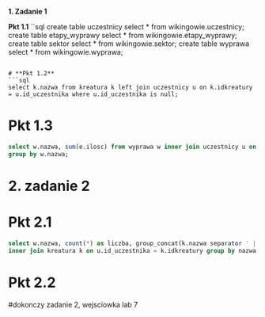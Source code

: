 **1. Zadanie 1**

**Pkt 1.1**
``sql
create table uczestnicy select * from wikingowie.uczestnicy;
create table etapy_wyprawy select * from wikingowie.etapy_wyprawy;
create table sektor select * from wikingowie.sektor;
create table wyprawa select * from wikingowie.wyprawa;
```

# **Pkt 1.2**
```sql
select k.nazwa from kreatura k left join uczestnicy u on k.idkreatury = u.id_uczestnika where u.id_uczestnika is null;
```

# **Pkt 1.3**
```sql
select w.nazwa, sum(e.ilosc) from wyprawa w inner join uczestnicy u on w.id_wyprawy = u.id_wyprawy inner join ekwipunek e on u.id_uczestnika = e.idkreatury
group by w.nazwa; 
```


# **2. zadanie 2**

# **Pkt 2.1**
```sql
select w.nazwa, count(*) as liczba, group_concat(k.nazwa separator ' | ') as nazwy from wyprawa w inner join uczestnicy u on w.id_wyprawy = u.id_wyprawy
inner join kreatura k on u.id_uczestnika = k.idkreatury group by nazwa;
```

# **Pkt 2.2**
#dokonczy zadanie 2, wejsciowka lab 7
